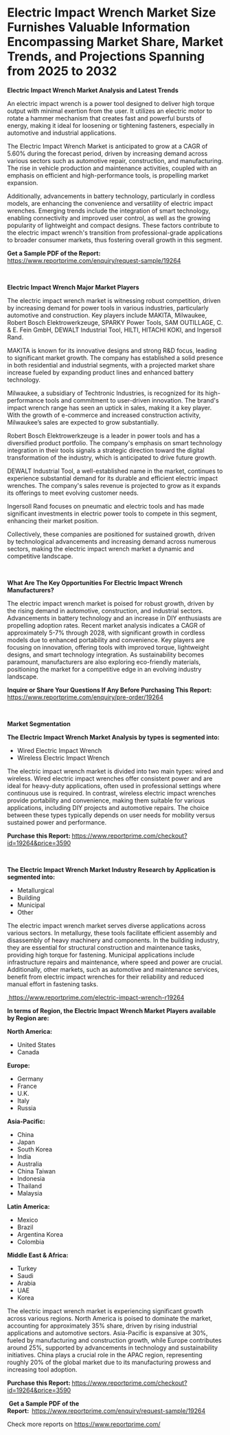 <p><h1>Electric Impact Wrench Market Size Furnishes Valuable Information Encompassing Market Share, Market Trends, and Projections Spanning from 2025 to 2032</h1></p><p><strong>Electric Impact Wrench Market Analysis and Latest Trends</strong></p>
<p><p>An electric impact wrench is a power tool designed to deliver high torque output with minimal exertion from the user. It utilizes an electric motor to rotate a hammer mechanism that creates fast and powerful bursts of energy, making it ideal for loosening or tightening fasteners, especially in automotive and industrial applications.</p><p>The Electric Impact Wrench Market is anticipated to grow at a CAGR of 5.60% during the forecast period, driven by increasing demand across various sectors such as automotive repair, construction, and manufacturing. The rise in vehicle production and maintenance activities, coupled with an emphasis on efficient and high-performance tools, is propelling market expansion. </p><p>Additionally, advancements in battery technology, particularly in cordless models, are enhancing the convenience and versatility of electric impact wrenches. Emerging trends include the integration of smart technology, enabling connectivity and improved user control, as well as the growing popularity of lightweight and compact designs. These factors contribute to the electric impact wrench's transition from professional-grade applications to broader consumer markets, thus fostering overall growth in this segment.</p></p>
<p><strong>Get a Sample PDF of the Report:&nbsp;</strong> <a href="https://www.reportprime.com/enquiry/request-sample/19264?utm_campaign=3191&utm_medium=2&utm_source=Github&utm_content=ia&utm_term=19032025&utm_id=electric-impact-wrench">https://www.reportprime.com/enquiry/request-sample/19264</a></p>
<p>&nbsp;</p>
<p><strong>Electric Impact Wrench Major Market Players</strong></p>
<p><p>The electric impact wrench market is witnessing robust competition, driven by increasing demand for power tools in various industries, particularly automotive and construction. Key players include MAKITA, Milwaukee, Robert Bosch Elektrowerkzeuge, SPARKY Power Tools, SAM OUTILLAGE, C. & E. Fein GmbH, DEWALT Industrial Tool, HILTI, HITACHI KOKI, and Ingersoll Rand.</p><p>MAKITA is known for its innovative designs and strong R&D focus, leading to significant market growth. The company has established a solid presence in both residential and industrial segments, with a projected market share increase fueled by expanding product lines and enhanced battery technology.</p><p>Milwaukee, a subsidiary of Techtronic Industries, is recognized for its high-performance tools and commitment to user-driven innovation. The brand's impact wrench range has seen an uptick in sales, making it a key player. With the growth of e-commerce and increased construction activity, Milwaukee’s sales are expected to grow substantially.</p><p>Robert Bosch Elektrowerkzeuge is a leader in power tools and has a diversified product portfolio. The company's emphasis on smart technology integration in their tools signals a strategic direction toward the digital transformation of the industry, which is anticipated to drive future growth.</p><p>DEWALT Industrial Tool, a well-established name in the market, continues to experience substantial demand for its durable and efficient electric impact wrenches. The company's sales revenue is projected to grow as it expands its offerings to meet evolving customer needs.</p><p>Ingersoll Rand focuses on pneumatic and electric tools and has made significant investments in electric power tools to compete in this segment, enhancing their market position. </p><p>Collectively, these companies are positioned for sustained growth, driven by technological advancements and increasing demand across numerous sectors, making the electric impact wrench market a dynamic and competitive landscape.</p></p>
<p>&nbsp;</p>
<p><strong>What Are The Key Opportunities For Electric Impact Wrench Manufacturers?</strong></p>
<p><p>The electric impact wrench market is poised for robust growth, driven by the rising demand in automotive, construction, and industrial sectors. Advancements in battery technology and an increase in DIY enthusiasts are propelling adoption rates. Recent market analysis indicates a CAGR of approximately 5-7% through 2028, with significant growth in cordless models due to enhanced portability and convenience. Key players are focusing on innovation, offering tools with improved torque, lightweight designs, and smart technology integration. As sustainability becomes paramount, manufacturers are also exploring eco-friendly materials, positioning the market for a competitive edge in an evolving industry landscape.</p></p>
<p><strong>Inquire or Share Your Questions If Any Before Purchasing This Report:</strong> <a href="https://www.reportprime.com/enquiry/pre-order/19264?utm_campaign=3191&utm_medium=2&utm_source=Github&utm_content=ia&utm_term=19032025&utm_id=electric-impact-wrench">https://www.reportprime.com/enquiry/pre-order/19264</a></p>
<p>&nbsp;</p>
<p><strong>Market Segmentation</strong></p>
<p><strong>The Electric Impact Wrench Market Analysis by types is segmented into:</strong></p>
<p><ul><li>Wired Electric Impact Wrench</li><li>Wireless Electric Impact Wrench</li></ul></p>
<p><p>The electric impact wrench market is divided into two main types: wired and wireless. Wired electric impact wrenches offer consistent power and are ideal for heavy-duty applications, often used in professional settings where continuous use is required. In contrast, wireless electric impact wrenches provide portability and convenience, making them suitable for various applications, including DIY projects and automotive repairs. The choice between these types typically depends on user needs for mobility versus sustained power and performance.</p></p>
<p><strong>Purchase this Report:&nbsp;</strong><a href="https://www.reportprime.com/checkout?id=19264&price=3590&utm_campaign=3191&utm_medium=2&utm_source=Github&utm_content=ia&utm_term=19032025&utm_id=electric-impact-wrench">https://www.reportprime.com/checkout?id=19264&price=3590</a></p>
<p>&nbsp;</p>
<p><strong>The Electric Impact Wrench Market Industry Research by Application is segmented into:</strong></p>
<p><ul><li>Metallurgical</li><li>Building</li><li>Municipal</li><li>Other</li></ul></p>
<p><p>The electric impact wrench market serves diverse applications across various sectors. In metallurgy, these tools facilitate efficient assembly and disassembly of heavy machinery and components. In the building industry, they are essential for structural construction and maintenance tasks, providing high torque for fastening. Municipal applications include infrastructure repairs and maintenance, where speed and power are crucial. Additionally, other markets, such as automotive and maintenance services, benefit from electric impact wrenches for their reliability and reduced manual effort in fastening tasks.</p></p>
<p><a href="https://www.reportprime.com/electric-impact-wrench-r19264?utm_campaign=3191&utm_medium=2&utm_source=Github&utm_content=ia&utm_term=19032025&utm_id=electric-impact-wrench">&nbsp;https://www.reportprime.com/electric-impact-wrench-r19264</a></p>
<p><strong>In terms of Region, the Electric Impact Wrench Market Players available by Region are:</strong></p>
<p>
    <p> <strong> North America: </strong>
        <ul>
            <li>United States</li>
            <li>Canada</li>
        </ul>
        </p> 
    <p> <strong> Europe: </strong>
        <ul>
            <li>Germany</li>
            <li>France</li>
            <li>U.K.</li>
            <li>Italy</li>
            <li>Russia</li>
        </ul>
        </p> 
    <p> <strong> Asia-Pacific: </strong>
        <ul>
            <li>China</li>
            <li>Japan</li>
            <li>South Korea</li>
            <li>India</li>
            <li>Australia</li>
            <li>China Taiwan</li>
            <li>Indonesia</li>
            <li>Thailand</li>
            <li>Malaysia</li>
        </ul>
        </p> 
    <p> <strong> Latin America: </strong>
        <ul>
            <li>Mexico</li>
            <li>Brazil</li>
            <li>Argentina Korea</li>
            <li>Colombia</li>
        </ul>
        </p> 
    <p> <strong> Middle East & Africa: </strong>
        <ul>
            <li>Turkey</li>
            <li>Saudi</li>
            <li>Arabia</li>
            <li>UAE</li>
            <li>Korea</li>
        </ul>
    </p>
    </p>
<p><p>The electric impact wrench market is experiencing significant growth across various regions. North America is poised to dominate the market, accounting for approximately 35% share, driven by rising industrial applications and automotive sectors. Asia-Pacific is expansive at 30%, fueled by manufacturing and construction growth, while Europe contributes around 25%, supported by advancements in technology and sustainability initiatives. China plays a crucial role in the APAC region, representing roughly 20% of the global market due to its manufacturing prowess and increasing tool adoption.</p></p>
<p><strong>Purchase this Report: </strong><a href="https://www.reportprime.com/checkout?id=19264&price=3590&utm_campaign=3191&utm_medium=2&utm_source=Github&utm_content=ia&utm_term=19032025&utm_id=electric-impact-wrench">https://www.reportprime.com/checkout?id=19264&price=3590</a></p>
<p>&nbsp;<strong>Get a Sample PDF of the Report:&nbsp;&nbsp;</strong><a href="https://www.reportprime.com/enquiry/request-sample/19264?utm_campaign=3191&utm_medium=2&utm_source=Github&utm_content=ia&utm_term=19032025&utm_id=electric-impact-wrench">https://www.reportprime.com/enquiry/request-sample/19264</a></p>
<p><strong></strong></p>
<p>Check more reports on <a href="https://www.reportprime.com/?utm_campaign=3191&utm_medium=2&utm_source=Github&utm_content=ia&utm_term=19032025&utm_id=electric-impact-wrench">https://www.reportprime.com/</a></p>